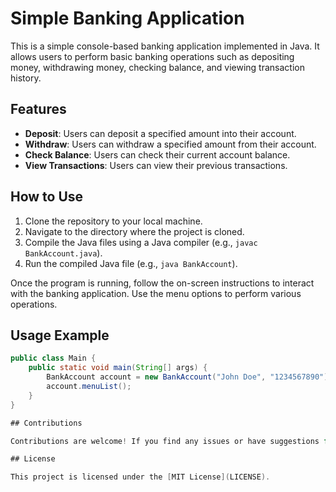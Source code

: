 # Simple Banking Application

This is a simple console-based banking application implemented in Java. It allows users to perform basic banking operations such as depositing money, withdrawing money, checking balance, and viewing transaction history.

## Features

- **Deposit**: Users can deposit a specified amount into their account.
- **Withdraw**: Users can withdraw a specified amount from their account.
- **Check Balance**: Users can check their current account balance.
- **View Transactions**: Users can view their previous transactions.

## How to Use

1. Clone the repository to your local machine.
2. Navigate to the directory where the project is cloned.
3. Compile the Java files using a Java compiler (e.g., `javac BankAccount.java`).
4. Run the compiled Java file (e.g., `java BankAccount`).

Once the program is running, follow the on-screen instructions to interact with the banking application. Use the menu options to perform various operations.

## Usage Example

```java
public class Main {
    public static void main(String[] args) {
        BankAccount account = new BankAccount("John Doe", "1234567890");
        account.menuList();
    }
}

## Contributions

Contributions are welcome! If you find any issues or have suggestions for improvements, please feel free to open an issue or submit a pull request.

## License

This project is licensed under the [MIT License](LICENSE).
